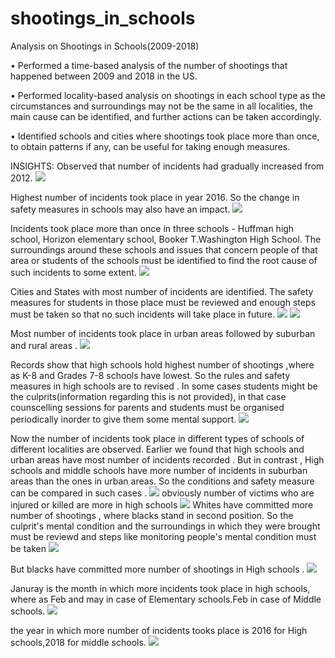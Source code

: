 # shootings_in_schools
Analysis on Shootings in Schools(2009-2018)

•	Performed a time-based analysis of the number of shootings that happened between 2009 and 2018 in the US.

•	Performed locality-based analysis on shootings in each school type as the circumstances and surroundings may not be the same in all localities, the main cause can be identified, and further actions can be taken accordingly.

•	Identified schools and cities where shootings took place more than once, to obtain patterns if any, can be useful for taking enough measures.

INSIGHTS:
Observed that number of incidents had gradually increased from 2012.
![](https://github.com/Vivekgarimella/shootings_in_schools/blob/master/visualizations/yearly%20trend.jpeg)

Highest number of incidents took place in year 2016. So the change in safety measures in schools may also have an impact.
![](https://github.com/Vivekgarimella/shootings_in_schools/blob/master/visualizations/Year_VS_times.jpeg)

Incidents took place more than once in three schools - Huffman high school, Horizon elementary school, Booker T.Washington High School. The surroundings around these schools and issues that concern people of that area or students of the schools must be identified to find the root cause of such incidents to some extent.
![](https://github.com/Vivekgarimella/shootings_in_schools/blob/master/visualizations/school_times.jpeg)

Cities and States with most number of incidents are identified. The safety measures for students in those place must be reviewed and enough steps must be taken so that no such incidents will take place in future.
![](https://github.com/Vivekgarimella/shootings_in_schools/blob/master/visualizations/city%20vs%20time.jpeg)
![](https://github.com/Vivekgarimella/shootings_in_schools/blob/master/visualizations/state%20vs%20times.jpeg)

Most number of incidents took place in urban areas followed by suburban and rural areas .
![](https://github.com/Vivekgarimella/shootings_in_schools/blob/master/visualizations/Locality%20vs%20number.jpeg)

Records show that high schools hold highest number of shootings ,where as K-8 and Grades 7-8 schools have lowest. So the rules and safety measures in high schools are to revised . In some cases students might be the culprits(information regarding this is not provided), in that case counscelling sessions for parents and students must be organised periodically inorder to give them some mental support.
![](https://github.com/Vivekgarimella/shootings_in_schools/blob/master/visualizations/schooltype.jpeg)

Now the number of incidents took place in different types of schools of different localities are observed. Earlier we found that high schools and urban areas have most number of incidents recorded . But in contrast , High schools and middle schools have more number of incidents in suburban areas than the ones in urban areas. So the conditions and safety measure can be compared in such cases .
![](https://github.com/Vivekgarimella/shootings_in_schools/blob/master/visualizations/locality_schooltype.jpeg)
obviously number of victims who are injured or killed are more in high schools
![](https://github.com/Vivekgarimella/shootings_in_schools/blob/master/visualizations/victims%20school%20type.jpeg)
Whites have committed more number of shootings , where blacks stand in second position. So the culprit's mental condition and the surroundings in which they were brought must be reviewd and steps like monitoring people's mental condition must be taken 
![](https://github.com/Vivekgarimella/shootings_in_schools/blob/master/visualizations/race%20vs%20number.jpeg)

But blacks have committed more number of shootings in High schools .
![](https://github.com/Vivekgarimella/shootings_in_schools/blob/master/visualizations/raceschooltype.jpeg)

Januray is the month in which more incidents took place in high schools, where as Feb and may in case of Elementary schools.Feb in case of Middle schools.
![](https://github.com/Vivekgarimella/shootings_in_schools/blob/master/visualizations/schooltypemonth.jpeg)

the year in which more number of incidents tooks place is 2016 for High schools,2018 for middle schools.
![](https://github.com/Vivekgarimella/shootings_in_schools/blob/master/visualizations/Year%40!.jpeg)
